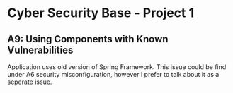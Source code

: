 <H1> Cyber Security Base - Project 1 </H1>

<H2> A9: Using Components with Known Vulnerabilities </H2>

Application uses old version of Spring Framework. This issue could be find under A6 security misconfiguration, however I prefer to talk about it as a seperate issue.
